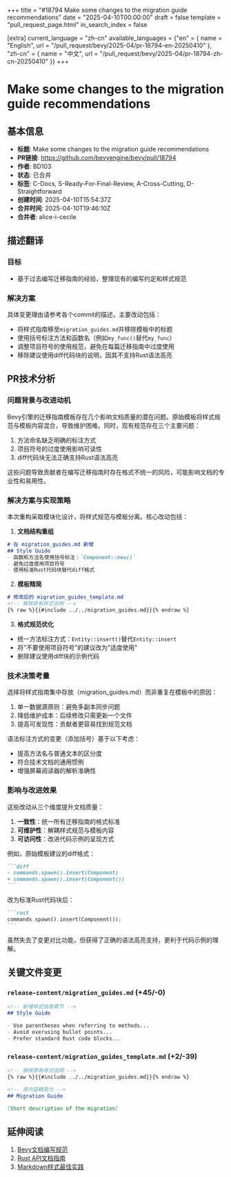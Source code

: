 +++
title = "#18794 Make some changes to the migration guide recommendations"
date = "2025-04-10T00:00:00"
draft = false
template = "pull_request_page.html"
in_search_index = false

[extra]
current_language = "zh-cn"
available_languages = {"en" = { name = "English", url = "/pull_request/bevy/2025-04/pr-18794-en-20250410" }, "zh-cn" = { name = "中文", url = "/pull_request/bevy/2025-04/pr-18794-zh-cn-20250410" }}
+++

# Make some changes to the migration guide recommendations

## 基本信息
- **标题**: Make some changes to the migration guide recommendations
- **PR链接**: https://github.com/bevyengine/bevy/pull/18794
- **作者**: BD103
- **状态**: 已合并
- **标签**: C-Docs, S-Ready-For-Final-Review, A-Cross-Cutting, D-Straightforward
- **创建时间**: 2025-04-10T15:54:37Z
- **合并时间**: 2025-04-10T19:46:10Z
- **合并者**: alice-i-cecile

## 描述翻译
### 目标
- 基于过去编写迁移指南的经验，整理现有的编写约定和样式规范

### 解决方案
具体变更理由请参考各个commit的描述，主要改动包括：
- 将样式指南移至`migration_guides.md`并移除模板中的标题
- 使用括号标注方法和函数名（例如`my_func()`替代`my_func`）
- 调整项目符号的使用规范，避免在每篇迁移指南中过度使用
- 移除建议使用diff代码块的说明，因其不支持Rust语法高亮

## PR技术分析

### 问题背景与改进动机
Bevy引擎的迁移指南模板存在几个影响文档质量的潜在问题。原始模板将样式规范与模板内容混合，导致维护困难。同时，现有规范存在三个主要问题：
1. 方法命名缺乏明确的标注方式
2. 项目符号的过度使用影响可读性
3. diff代码块无法正确支持Rust语法高亮

这些问题导致贡献者在编写迁移指南时存在格式不统一的风险，可能影响文档的专业性和易用性。

### 解决方案与实现策略
本次重构采取模块化设计，将样式规范与模板分离。核心改动包括：

1. **文档结构重组**
```markdown
# 在 migration_guides.md 新增
## Style Guide
- 函数和方法名使用括号标注：`Component::new()`
- 避免过度使用项目符号
- 使用标准Rust代码块替代diff格式
```

2. **模板精简**
```markdown
# 修改后的 migration_guides_template.md
<!-- 移除原有样式说明 -->
{% raw %}{{#include ../../migration_guides.md}}{% endraw %}
```

3. **格式规范优化**
- 统一方法标注方式：`Entity::insert()`替代`Entity::insert`
- 将"不要使用项目符号"的建议改为"适度使用"
- 删除建议使用diff块的示例代码

### 技术决策考量
选择将样式指南集中存放（migration_guides.md）而非重复在模板中的原因：
1. 单一数据源原则：避免多副本同步问题
2. 降低维护成本：后续修改只需更新一个文件
3. 提高可发现性：贡献者更容易找到规范文档

语法标注方式的变更（添加括号）基于以下考虑：
- 提高方法名与普通文本的区分度
- 符合技术文档的通用惯例
- 增强屏幕阅读器的解析准确性

### 影响与改进效果
这些改动从三个维度提升文档质量：
1. **一致性**：统一所有迁移指南的格式标准
2. **可维护性**：解耦样式规范与模板内容
3. **可访问性**：改进代码示例的呈现方式

例如，原始模板建议的diff格式：
````markdown
```diff
- commands.spawn().insert(Component)
+ commands.spawn().insert(Component())
```
````
改为标准Rust代码块后：
````markdown
```rust
commands.spawn().insert(Component());
```
````
虽然失去了变更对比功能，但获得了正确的语法高亮支持，更利于代码示例的理解。

## 关键文件变更

### `release-content/migration_guides.md` (+45/-0)
```markdown
<!-- 新增样式指南章节 -->
## Style Guide

- Use parentheses when referring to methods...
- Avoid overusing bullet points...
- Prefer standard Rust code blocks...
```

### `release-content/migration_guides_template.md` (+2/-39)
```markdown
<!-- 移除原有样式说明 -->
{% raw %}{{#include ../../migration_guides.md}}{% endraw %}

<!-- 原内容精简为 -->
## Migration Guide

[Short description of the migration]
```

## 延伸阅读
1. [Bevy文档编写规范](https://github.com/bevyengine/bevy/blob/main/docs/README.md)
2. [Rust API文档指南](https://rust-lang.github.io/rfcs/1574-more-api-documentation-conventions.html)
3. [Markdown样式最佳实践](https://www.markdownguide.org/basic-syntax/)